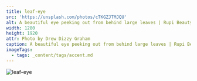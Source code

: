 ```yaml
---
title: leaf-eye
src: 'https://unsplash.com/photos/cTKGZJTMJQU'
alt: A beautiful eye peeking out from behind large leaves | Rupi Beauty Studio
width: 1280
height: 1920
attr: Photo by Drew Dizzy Graham
caption: A beautiful eye peeking out from behind large leaves | Rupi Beauty Studio
imageTags:
  - tags: _content/tags/accent.md
---
```


![leaf-eye](https://unsplash.com/photos/cTKGZJTMJQU "")
